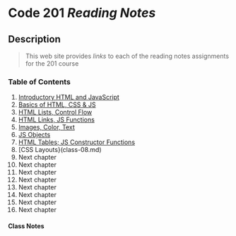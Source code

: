 # Code 201 ***Reading Notes***

## Description 
> This web site provides *links* to each of the reading notes assignments for the 201 course

### Table of Contents
1. [Introductory HTML and JavaScript](class-01.md)
1. [Basics of HTML, CSS & JS](class-02.md)
1. [HTML Lists, Control Flow](class-03.md)
1. [HTML Links, JS Functions](class-04.md)
1. [Images, Color, Text](class-05.md)
1. [JS Objects](class-06.md)
1. [HTML Tables; JS Constructor Functions](class-07.md)
1. [CSS Layouts}(class-08.md)
1. Next chapter
1. Next chapter
1. Next chapter
1. Next chapter
1. Next chapter
1. Next chapter
1. Next chapter
1. Next chapter
#### Class Notes

